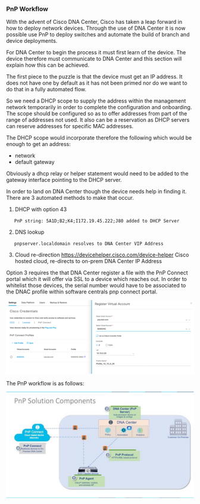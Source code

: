 ### PnP Workflow
With the advent of Cisco DNA Center, Cisco has taken a leap forward in how to deploy network devices. Through the use of DNA Center it is now possible use PnP to deploy switches and automate the build of branch and device deployments.

For DNA Center to begin the process it must first learn of the device. The device therefore must communicate to DNA Center and this section will explain how this can be achieved.

The first piece to the puzzle is that the device must get an IP address. It does not have one by default as it has not been primed nor do we want to do that in a fully automated flow.

So we need a DHCP scope to supply the address within the management network temporarily in order to complete the configuration and onboarding. The scope should be configured so as to offer addresses from part of the range of addresses not used. It also can be a reservation as DHCP servers can reserve addresses for specific MAC addresses. 

The DHCP scope would incorporate therefore the following which would be enough to get an address:
* network 
* default gateway

Obviously a dhcp relay or helper statement would need to be added to the gateway interface pointing to the DHCP server.

In order to land on DNA Center though the device needs help in finding it. There are 3 automated methods to make that occur.

1. DHCP with option 43
```
   PnP string: 5A1D;B2;K4;I172.19.45.222;J80 added to DHCP Server
``` 
2. DNS lookup
``` 
   pnpserver.localdomain resolves to DNA Center VIP Address
```
3. Cloud re-direction https://devicehelper.cisco.com/device-helper 
   Cisco hosted cloud, re-directs to on-prem DNA Center IP Address

Option 3 requires the that DNA Center register a file with the PnP Connect portal which it will offer via SSL to a device which reaches out. In order to whitelist those devices, the serial number would have to be associated to the DNAC profile within software centrals pnp connect portal.

![json](images/PnPConnect.png?raw=true "Import JSON")

The PnP workflow is as follows:




![json](images/pnp-workflow.png?raw=true "Import JSON")



